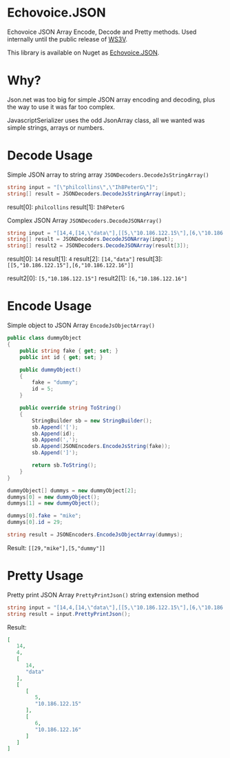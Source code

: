 Echovoice.JSON
==============

Echovoice JSON Array Encode, Decode and Pretty methods. Used internally until the public release of [WS3V](http://ws3v.org).

This library is available on Nuget as [Echovoice.JSON](https://www.nuget.org/packages/Echovoice.JSON/).


Why?
============================

Json.net was too big for simple JSON array encoding and decoding, plus the way to use it was far too complex.

JavascriptSerializer uses the odd JsonArray class, all we wanted was simple strings, arrays or numbers.


Decode Usage
============================

Simple JSON array to string array ```JSONDecoders.DecodeJsStringArray()```

```csharp
string input = "[\"philcollins\",\"Ih8PeterG\"]";
string[] result = JSONDecoders.DecodeJsStringArray(input);
```

result[0]: ```philcollins```
result[1]: ```Ih8PeterG```

Complex JSON Array ```JSONDecoders.DecodeJSONArray()```

```csharp
string input = "[14,4,[14,\"data\"],[[5,\"10.186.122.15\"],[6,\"10.186.122.16\"]]]";
string[] result = JSONDecoders.DecodeJSONArray(input);
string[] result2 = JSONDecoders.DecodeJSONArray(result[3]);
```

result[0]: ```14```
result[1]: ```4```
result[2]: ```[14,"data"]```
result[3]: ```[[5,"10.186.122.15"],[6,"10.186.122.16"]]```


result2[0]: ```[5,"10.186.122.15"]```
result2[1]: ```[6,"10.186.122.16"]```


Encode Usage
============================

Simple object to JSON Array ```EncodeJsObjectArray()```

```csharp
public class dummyObject
{
    public string fake { get; set; }
    public int id { get; set; }

    public dummyObject()
    {
        fake = "dummy";
        id = 5;
    }

    public override string ToString()
    {
        StringBuilder sb = new StringBuilder();
        sb.Append('[');
        sb.Append(id);
        sb.Append(',');
        sb.Append(JSONEncoders.EncodeJsString(fake));
        sb.Append(']');

        return sb.ToString();
    }
}

dummyObject[] dummys = new dummyObject[2];
dummys[0] = new dummyObject();
dummys[1] = new dummyObject();

dummys[0].fake = "mike";
dummys[0].id = 29;

string result = JSONEncoders.EncodeJsObjectArray(dummys);
```

Result: ```[[29,"mike"],[5,"dummy"]]```


Pretty Usage
============================

Pretty print JSON Array ```PrettyPrintJson()``` string extension method

```csharp
string input = "[14,4,[14,\"data\"],[[5,\"10.186.122.15\"],[6,\"10.186.122.16\"]]]";
string result = input.PrettyPrintJson();
```

Result:
```json
[
   14,
   4,
   [
      14,
      "data"
   ],
   [
      [
         5,
         "10.186.122.15"
      ],
      [
         6,
         "10.186.122.16"
      ]
   ]
]
```

